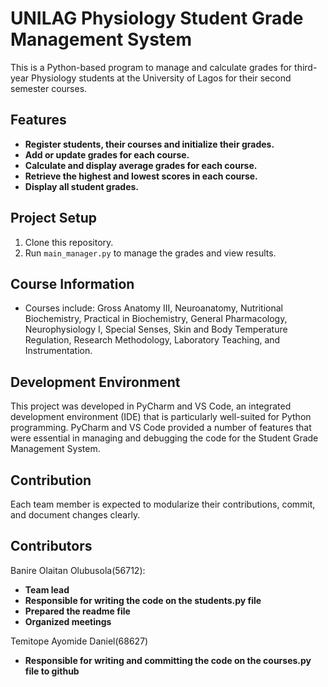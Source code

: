 # UNILAG Physiology Student Grade Management System

This is a Python-based program to manage and calculate grades for third-year Physiology students at the University of Lagos for their second semester courses.

## Features
- **Register students, their courses and initialize their grades.**
- **Add or update grades for each course.**
- **Calculate and display average grades for each course.**
- **Retrieve the highest and lowest scores in each course.**
- **Display all student grades.**

## Project Setup
1. Clone this repository.
2. Run `main_manager.py` to manage the grades and view results.

## Course Information
- Courses include: Gross Anatomy III, Neuroanatomy, Nutritional Biochemistry, Practical in Biochemistry, General Pharmacology, Neurophysiology I, Special Senses, Skin and Body Temperature Regulation, Research Methodology, Laboratory Teaching, and Instrumentation.

## Development Environment
This project was developed in PyCharm and VS Code, an integrated development environment (IDE) that is particularly well-suited for Python programming. PyCharm and VS Code provided a number of features that were essential in managing and debugging the code for the Student Grade Management System.
## Contribution
Each team member is expected to modularize their contributions, commit, and document changes clearly.

## Contributors
Banire Olaitan Olubusola(56712):
- **Team lead**
- **Responsible for writing the code on the students.py file**
- **Prepared the readme file**
- **Organized meetings**

Temitope Ayomide Daniel(68627)
- **Responsible for writing and committing the code on the courses.py file to github**





